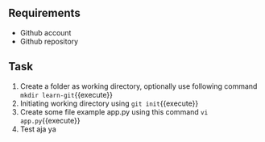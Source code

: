 ## Requirements
- Github account
- Github repository

## Task
1. Create a folder as working directory, optionally use following command `mkdir learn-git`{{execute}}
2. Initiating working directory using `git init`{{execute}}
3. Create some file example app.py using this command `vi app.py`{{execute}}
4. Test aja ya